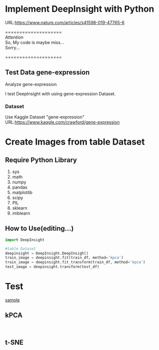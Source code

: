 # Implement DeepInsight with Python

URL:https://www.nature.com/articles/s41598-019-47765-6

====================  
*Attention*  
So, My code is maybe miss...  
Sorry...  

====================  

## Test Data gene-expression
Analyze gene-expression

I test DeepInsight with using gene-expression Dataset.

### Dataset
Use Kaggle Dataset "gene-expression"
URL:https://www.kaggle.com/crawford/gene-expression



# Create Images from table Dataset

## Require Python Library
1. sys
2. math  
3. numpy
4. pandas
5. matplotlib
6. scipy
7. PIL
8. sklearn
9. imblearn
## How to Use(editing...)
```python
import DeepInsight

#table Dataset
deepinsight = DeepInsight.DeepInsigh()
train_image = deepinsight.fit(train_df, method='kpca')
train_image = deepinsight.fit_transform(train_df, method='kpca')
test_image = deepinsight.transform(test_df)
```

# Test
[sample](./test.ipynb)  

## kPCA

<img scr="./picture/train_images[1]_kpca.png">
<img scr="./picture/train_images[30]_kpca.png">

## t-SNE
<img scr="./picture/train_images[1]_tsne.png">
<img scr="./picture/train_images[30]_tsne.png">
